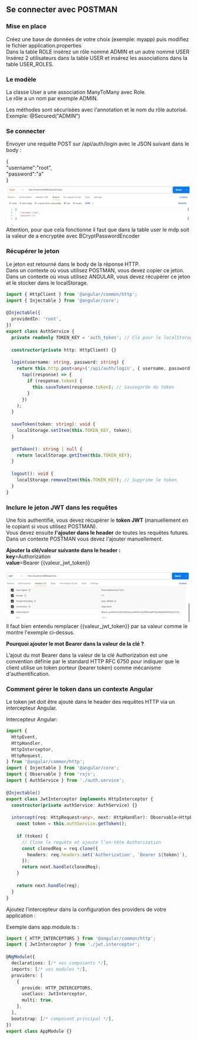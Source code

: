 ## Se connecter avec POSTMAN

### Mise en place
Créez une base de données de votre choix (exemple: myapp) puis modifiez le fichier application.properties  
Dans la table ROLE insérez un rôle nommé ADMIN et un autre nommé USER  
Insérez 2 utilisateurs dans la table USER et insérez les associations dans la table USER_ROLES. 

### Le modèle
La classe User a une association ManyToMany avec  Role.   
Le rôle a un nom par exemple ADMIN.  
  
Les méthodes sont sécurisées avec l'annotation et le nom du rôle autorisé.  
Exemple: @Secured("ADMIN")

### Se connecter   
Envoyer une requête POST sur /api/auth/login avec le JSON suivant dans le body :  

{  
    "username":"root",  
    "password":"a"  
}    
![xxx](media/requete_login.jpg)
Attention, pour que cela fonctionne il faut que dans la table user le mdp soit la valeur de a encryptée avec BCryptPasswordEncoder
  
### Récupérer le jeton 
Le jeton est retourné dans le body de la réponse HTTP.  
Dans un contexte où vous utilisez POSTMAN, vous devez copier ce jeton.  
Dans un contexte où vous utilisez ANGULAR, vous devez récupérer ce jeton et le stocker dans le localStorage.  
  
```typescript
import { HttpClient } from '@angular/common/http';
import { Injectable } from '@angular/core';

@Injectable({
  providedIn: 'root',
})
export class AuthService {
  private readonly TOKEN_KEY = 'auth_token'; // Clé pour le localStorage

  constructor(private http: HttpClient) {}

  login(username: string, password: string) {
    return this.http.post<any>('/api/auth/login', { username, password }).pipe(
      tap((response) => {
        if (response.token) {
          this.saveToken(response.token); // Sauvegarde du token
        }
      })
    );
  }

  saveToken(token: string): void {
    localStorage.setItem(this.TOKEN_KEY, token);
  }

  getToken(): string | null {
    return localStorage.getItem(this.TOKEN_KEY);
  }

  logout(): void {
    localStorage.removeItem(this.TOKEN_KEY); // Supprime le token
  }
}
```
  
### Inclure le jeton JWT dans les requêtes
Une fois authentifié, vous devez récupérer le **token JWT** (manuellement en le copiant si vous utilisez POSTMAN).  
Vous devez ensuite **l'ajouter dans le header** de toutes les requêtes futures.  
Dans un contexte POSTMAN vous devez l'ajouter manuellement.  
    
**Ajouter la clé/valeur suivante dans le header :**  
**key**=Authorization  
**value**=Bearer {{valeur_jwt_token}}   
  
![xxx](media/requete_avec_header.jpg)  
Il faut bien entendu remplacer {{valeur_jwt_token}} par sa valeur comme le montre l'exemple ci-dessus.  
  
**Pourquoi ajouter le mot Bearer dans la valeur de la clé ?**  
  
L’ajout du mot Bearer dans la valeur de la clé Authorization est une convention définie par le standard HTTP RFC 6750 pour indiquer que le client utilise un token porteur (bearer token) comme mécanisme d'authentification.  

### Comment gérer le token dans un contexte Angular 
Le token jwt doit être ajouté dans le header des requêtes HTTP via un intercepteur Angular.  
  
Intercepteur Angular:  
  
```typescript
import {
  HttpEvent,
  HttpHandler,
  HttpInterceptor,
  HttpRequest,
} from '@angular/common/http';
import { Injectable } from '@angular/core';
import { Observable } from 'rxjs';
import { AuthService } from './auth.service';

@Injectable()
export class JwtInterceptor implements HttpInterceptor {
  constructor(private authService: AuthService) {}

  intercept(req: HttpRequest<any>, next: HttpHandler): Observable<HttpEvent<any>> {
    const token = this.authService.getToken();

    if (token) {
      // Clone la requête et ajoute l’en-tête Authorization
      const clonedReq = req.clone({
        headers: req.headers.set('Authorization', `Bearer ${token}`),
      });
      return next.handle(clonedReq);
    }

    return next.handle(req);
  }
}
```  
Ajoutez l’intercepteur dans la configuration des providers de votre application :

Exemple dans app.module.ts :  
```typescript
import { HTTP_INTERCEPTORS } from '@angular/common/http';
import { JwtInterceptor } from './jwt.interceptor';

@NgModule({
  declarations: [/* vos composants */],
  imports: [/* vos modules */],
  providers: [
    {
      provide: HTTP_INTERCEPTORS,
      useClass: JwtInterceptor,
      multi: true,
    },
  ],
  bootstrap: [/* composant principal */],
})
export class AppModule {}
```